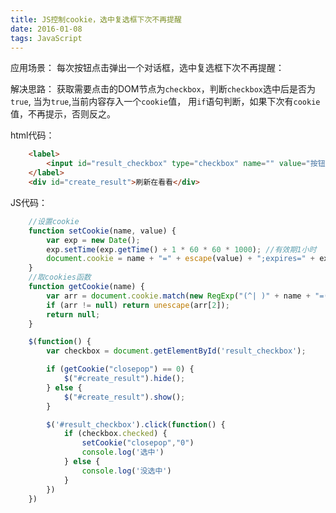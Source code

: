 ```yaml
---
title: JS控制cookie，选中复选框下次不再提醒
date: 2016-01-08
tags: JavaScript
---
```


应用场景：
每次按钮点击弹出一个对话框，选中复选框下次不再提醒：

解决思路：
获取需要点击的DOM节点为`checkbox`，判断`checkbox`选中后是否为`true`,
当为`true`,当前内容存入一个`cookie`值，
用`if`语句判断，如果下次有`cookie`值，不再提示，否则反之。

html代码：
```html
    <label>
        <input id="result_checkbox" type="checkbox" name="" value="按钮" placeholder="">下次不提醒我
    </label>
    <div id="create_result">刷新在看看</div>
```

JS代码：
```javascript
    //设置cookie
    function setCookie(name, value) {
        var exp = new Date();
        exp.setTime(exp.getTime() + 1 * 60 * 60 * 1000); //有效期1小时
        document.cookie = name + "=" + escape(value) + ";expires=" + exp.toGMTString();
    }
    //取cookies函数
    function getCookie(name) {
        var arr = document.cookie.match(new RegExp("(^| )" + name + "=([^;]*)(;|$)"));
        if (arr != null) return unescape(arr[2]);
        return null;
    }

    $(function() {
        var checkbox = document.getElementById('result_checkbox');

        if (getCookie("closepop") == 0) {
            $("#create_result").hide();
        } else {
            $("#create_result").show();
        }

        $('#result_checkbox').click(function() {
            if (checkbox.checked) {
                setCookie("closepop","0")
                console.log('选中')
            } else {
                console.log('没选中')
            }
        })
    })
```


